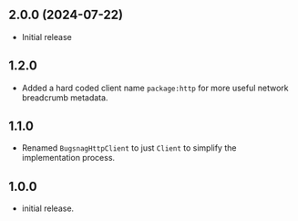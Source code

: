 ## 2.0.0 (2024-07-22)

* Initial release

## 1.2.0

* Added a hard coded client name `package:http` for more useful network breadcrumb metadata.

## 1.1.0

* Renamed `BugsnagHttpClient` to just `Client` to simplify the implementation process.

## 1.0.0

* initial release.
